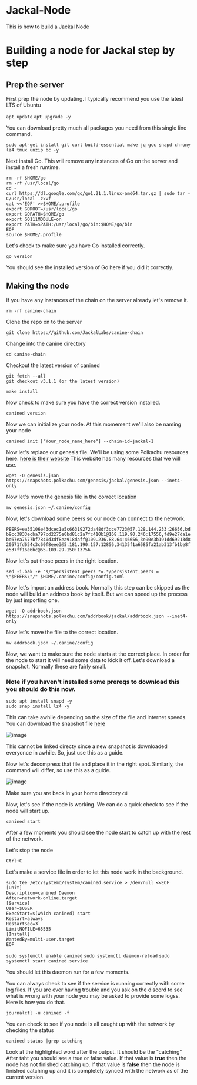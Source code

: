 # Jackal-Node
This is how to build a Jackal Node


# Building a node for Jackal step by step

## Prep the server

First prep the node by updating.  I typically recommend you use the latest LTS of Ubuntu

`apt update`
`apt upgrade -y`

You can download pretty much all packages you need from this single line command. 

`sudo apt-get install git curl build-essential make jq gcc snapd chrony lz4 tmux unzip bc -y`

Next install Go.  This will remove any instances of Go on the server and install a fresh runtime.
```
rm -rf $HOME/go
rm -rf /usr/local/go
cd ~
curl https://dl.google.com/go/go1.21.1.linux-amd64.tar.gz | sudo tar -C/usr/local -zxvf -
cat <<'EOF' >>$HOME/.profile
export GOROOT=/usr/local/go
export GOPATH=$HOME/go
export GO111MODULE=on
export PATH=$PATH:/usr/local/go/bin:$HOME/go/bin
EOF
source $HOME/.profile
```

Let's check to make sure you have Go installed correctly.

`go version`

You should see the installed version of Go here if you did it correctly. 

## Making the node

If you have any instances of the chain on the server already let's remove it.

`rm -rf canine-chain`

Clone the repo on to the server

`git clone https://github.com/JackalLabs/canine-chain`

Change into the canine directory

`cd canine-chain`

Checkout the latest version of canined

```
git fetch --all
git checkout v3.1.1 (or the latest version)
```
`make install`

Now check to make sure you have the correct version installed.  

`canined version`

Now we can initialize your node.  At this momement we'll also be naming your node

`canined init ["Your_node_name_here"] --chain-id=jackal-1`

Now let's replace our genesis file. We'll be using some Polkachu resources here.
[here is their website](https://polkachu.com/networks/jackal) This website has many
resources that we will use. 


`wget -O genesis.json https://snapshots.polkachu.com/genesis/jackal/genesis.json --inet4-only`

Now let's move the genesis file in the correct location

`mv genesis.json ~/.canine/config`

Now, let's download some peers so our node can connect to the network.

`PEERS=ea35106e43dcec1e5c66319272da48df3dce7723@57.128.144.233:26656,bdb9cc3833ecba797cd2275e0bd81c2a7fc410b1@168.119.90.246:17556,fd9e27da1ebd67ea7577bf7840d3df8ea918daff@109.236.88.64:46656,3e90e3b191dd69213d820571fd654c3c60f8eee3@5.181.190.157:12856,34135f1a6585fa21ab313fb1be8fe537ff16e6bc@65.109.29.150:13756`

Now let's put those peers in the right location.

`sed -i.bak -e "s/^persistent_peers *=.*/persistent_peers = \"$PEERS\"/" $HOME/.canine/config/config.toml`

Now let's import an address book.  Normally this step can be skipped as the node will build an address book by itself.  But we can speed up the process by just importing one.

`wget -O addrbook.json https://snapshots.polkachu.com/addrbook/jackal/addrbook.json --inet4-only`

Now let's move the file to the correct location.

`mv addrbook.json ~/.canine/config`

Now, we want to make sure the node starts at the correct place.  In order for the node to start it will need some data to kick it off.  Let's download a snapshot. Normally these are fairly small.

### Note if you haven't installed some prereqs to download this you should do this now.

```
sudo apt install snapd -y
sudo snap install lz4 -y
```

This can take awhile depending on the size of the file and internet speeds.  You can download the snapshot
file [here](https://www.polkachu.com/tendermint_snapshots/jackal)

![image](https://github.com/Szu-Szu/Jackal-Node/assets/91114388/f5ee90c9-7450-4b5b-aafe-f3def19eed09)

This cannot be linked directy since a new snapshot is downloaded everyonce in awhile.  So, just use this as a guide.


Now let's decompress that file and place it in the right spot. Similarly, the command will differ, so use this as a guide.  

![image](https://github.com/Szu-Szu/Jackal-Node/assets/91114388/2dcc7cca-fc41-4f99-a758-f28145922a94)


Make sure you are back in your home directory `cd`

Now, let's see if the node is working.  We can do a quick check to see if the node will start up.

`canined start`

After a few moments you should see the node start to catch up with the rest of the network.

Let's stop the node

`Ctrl+C`

Let's make a service file in order to let this node work in the background.

```
sudo tee /etc/systemd/system/canined.service > /dev/null <<EOF
[Unit]
Description=canined Daemon
After=network-online.target
[Service]
User=$USER
ExecStart=$(which canined) start
Restart=always
RestartSec=3
LimitNOFILE=65535
[Install]
WantedBy=multi-user.target
EOF
```

`sudo systemctl enable canined`
`sudo systemctl daemon-reload`
`sudo systemctl start canined.service`

You should let this daemon run for a few moments.  

You can always check to see if the service is running correctly with some log files.  If you are ever having trouble and you ask on the discord to see what is wrong with your node you may be asked to provide some logss.  Here is how you do that.

`journalctl -u canined -f`

You can check to see if you node is all caught up with the network by checking the status

`canined status |grep catching`

Look at the highlighted word after the output.  It should be the "catching"  After taht you should see a true or false value.  If that value is **true** then the node has not finished catching up.  If that value is **false** then the node is finished catching up and it is completely synced with the network as of the current version.













